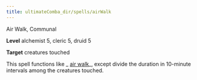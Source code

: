 ```yaml
---
title: ultimateComba_dir/spells/airWalk
---
```

Air Walk, Communal

**Level** alchemist 5, cleric 5, druid 5

**Target** creatures touched

This spell functions like _ [air walk](spell_dir/airWalk#_air-walk)_, except divide the duration in 10-minute intervals among the creatures touched.

